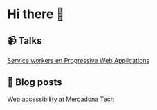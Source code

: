 # Hi there 👋

## 📹 Talks
[Service workers en Progressive Web Applications ](https://www.youtube.com/watch?v=xK_gZRDGy5o)

## 📕 Blog posts
[Web accessibility at Mercadona Tech](https://medium.com/mercadona-tech/web-accessibility-at-mercadona-tech-f493fff3320f)

<!--
**juandiegombr/juandiegombr** is a ✨ _special_ ✨ repository because its `README.md` (this file) appears on your GitHub profile.

Here are some ideas to get you started:

- 🔭 I’m currently working on ...
- 🌱 I’m currently learning ...
- 👯 I’m looking to collaborate on ...
- 🤔 I’m looking for help with ...
- 💬 Ask me about ...
- 📫 How to reach me: ...
- 😄 Pronouns: ...
- ⚡ Fun fact: ...
-->
